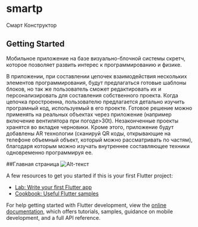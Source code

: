 # smartp

Смарт Конструктор

## Getting Started

Мобильное приложение на базе визуально-блочной системы скретч, которое позволяет развить интерес к программированию и физике.

В приложении, при составлении цепочек взаимодействия нескольких элементов программирования, будут предлагаться готовые шаблоны блоков, но так же пользователь сможет редактировать их и персонализировать для составления собственного проекта. Когда цепочка простроенна, пользователю предлагается детально изучить програмный код, используемый в его проекте. Готовое решение можно применять на реальных объектах через приложение (например включение вентилятора при погоде>30t). Незаконченные проекты хранятся во вкладке черновики. Кроме этого, приложение будут добавлены AR технологии (сканируй QR коды, открывающие на телефоне объемный объект, который можно рассматривать по частям), благодаря которым можно изучать внутреннее составляющее техники одновременно программируя ее.


##Главная страница
![Alt-текст](https://avatars1.githubusercontent.com/u/5384215?v=3&s=460 "Орк")



A few resources to get you started if this is your first Flutter project:

- [Lab: Write your first Flutter app](https://docs.flutter.dev/get-started/codelab)
- [Cookbook: Useful Flutter samples](https://docs.flutter.dev/cookbook)

For help getting started with Flutter development, view the
[online documentation](https://docs.flutter.dev/), which offers tutorials,
samples, guidance on mobile development, and a full API reference.
